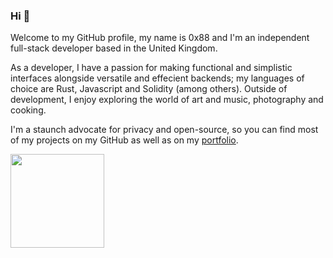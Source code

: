 ### Hi 👋
Welcome to my GitHub profile, my name is 0x88 and I'm an independent full-stack developer based in the United Kingdom. 

As a developer, I have a passion for making functional and simplistic interfaces alongside versatile and effecient backends; my languages of choice are Rust, Javascript and Solidity (among others). Outside of development, I enjoy exploring the world of art and music, photography and cooking.

I'm a staunch advocate for privacy and open-source, so you can find most of my projects on my GitHub as well as on my <a href="https://0x88.dev/" target="_blank"> portfolio</a>.

<img height="150px" src="https://github-readme-stats.vercel.app/api?username=0x88a&show_icons=true&border_color=2e4058&line_height=21&title_color=4E5D94&text_color=9f9f9f&bg_color=00000000&icon_color=4E5D94&count_private=true&enable_animations=true"/>
